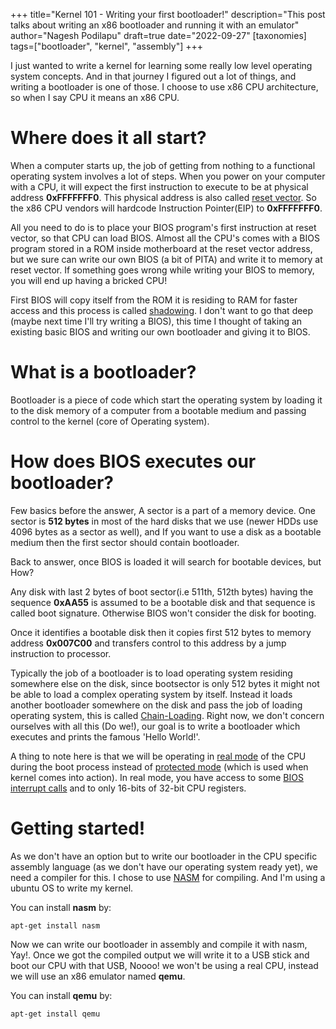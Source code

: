 +++
title="Kernel 101 - Writing your first bootloader!"
description="This post talks about writing an x86 bootloader and running it with an emulator"
author="Nagesh Podilapu"
draft=true
date="2022-09-27"
[taxonomies]
tags=["bootloader", "kernel", "assembly"]
+++

I just wanted to write a kernel for learning some really low level operating system concepts. And in that journey I figured out a lot of things, and writing a bootloader is one of those. I choose to use x86 CPU architecture, so when I say CPU it means an x86 CPU.

# Where does it all start?

When a computer starts up, the job of getting from nothing to a functional operating system involves a lot of steps. When you power on your computer with a CPU, it will expect the first instruction to execute to be at physical address **0xFFFFFFF0**. This physical address is also called [reset vector](https://en.wikipedia.org/wiki/Reset_vector). So the x86 CPU vendors will hardcode Instruction Pointer(EIP) to **0xFFFFFFF0**.

All you need to do is to place your BIOS program's first instruction at reset vector, so that CPU can load BIOS. Almost all the CPU's comes with a BIOS program stored in a ROM inside motherboard at the reset vector address, but we sure can write our own BIOS (a bit of PITA) and write it to memory at reset vector. If something goes wrong while writing your BIOS to memory, you will end up having a bricked CPU!

First BIOS will copy itself from the ROM it is residing to RAM for faster access and this process is called [shadowing](http://www.rigacci.org/docs/biblio/online/firmware/shadow.htm). I don't want to go that deep (maybe next time I'll try writing a BIOS), this time I thought of taking an existing basic BIOS and writing our own bootloader and giving it to BIOS.

# What is a bootloader?

Bootloader is a piece of code which start the operating system by loading it to the disk memory of a computer from a bootable medium and passing control to the kernel (core of Operating system).

# How does BIOS executes our bootloader?

Few basics before the answer, A sector is a part of a memory device. One sector is **512 bytes** in most of the hard disks that we use (newer HDDs use 4096 bytes as a sector as well), and If you want to use a disk as a bootable medium then the first sector should contain bootloader.

Back to answer, once BIOS is loaded it will search for bootable devices, but How?

Any disk with last 2 bytes of boot sector(i.e 511th, 512th bytes) having the sequence **0xAA55** is assumed to be a bootable disk and that sequence is called boot signature. Otherwise BIOS won't consider the disk for booting.

Once it identifies a bootable disk then it copies first 512 bytes to memory address **0x007C00** and transfers control to this address by a jump instruction to processor.

Typically the job of a bootloader is to load operating system residing somewhere else on the disk, since bootsector is only 512 bytes it might not be able to load a complex operating system by itself. Instead it loads another bootloader somewhere on the disk and pass the job of loading operating system, this is called [Chain-Loading](https://en.wikipedia.org/wiki/Chain_loading). Right now, we don't concern ourselves with all this (Do we!), our goal is to write a bootloader which executes and prints the famous 'Hello World!'.

A thing to note here is that we will be operating in [real mode](https://en.wikipedia.org/wiki/Real_mode) of the CPU during the boot process instead of [protected mode](https://en.wikipedia.org/wiki/Protected_mode) (which is used when kernel comes into action). In real mode, you have access to some [BIOS interrupt calls](https://en.wikipedia.org/wiki/BIOS_interrupt_call) and to only 16-bits of 32-bit CPU registers.


# Getting started!

As we don't have an option but to write our bootloader in the CPU specific assembly language (as we don't have our operating system ready yet), we need a compiler for this. I chose to use [NASM](https://en.wikipedia.org/wiki/Netwide_Assembler) for compiling. And I'm using a ubuntu OS to write my kernel.

You can install **nasm** by:
```
apt-get install nasm
```

Now we can write our bootloader in assembly and compile it with nasm, Yay!. Once we got the compiled output we will write it to a USB stick and boot our CPU with that USB, Noooo! we won't be using a real CPU, instead we will use an x86 emulator named **qemu**.

You can install **qemu** by:
```
apt-get install qemu
```
